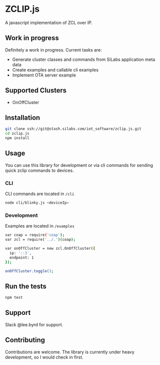 # ZCLIP.js

A javascript implementation of ZCL over IP.

## Work in progress

Definitely a work in progress. Current tasks are:

- Generate cluster classes and commands from SiLabs application meta data
- Create examples and callable cli examples
- Implement OTA server example

## Supported Clusters

- OnOffCluster

## Installation

```sh
git clone ssh://git@stash.silabs.com/iot_software/zclip.js.git
cd zclip.js
npm install
```

## Usage

You can use this library for development or via cli commands for sending quick zclip commands to devices.

### CLI

CLI commands are located in `/cli`

```sh
node cli/blinky.js <deviceIp>
```

### Development

Examples are located in `/examples`

```sh
var coap = require('coap');
var zcl = require('../.')(coap);

var onOffCluster = new zcl.OnOffCluster({
  ip: '::1',
  endpoint: 1
});

onOffCluster.toggle();
```

## Run the tests

```sh
npm test
```

## Support

Slack @lee.byrd for support.

## Contributing

Contributions are welcome. The library is currently under heavy development, so
I would check in first.

